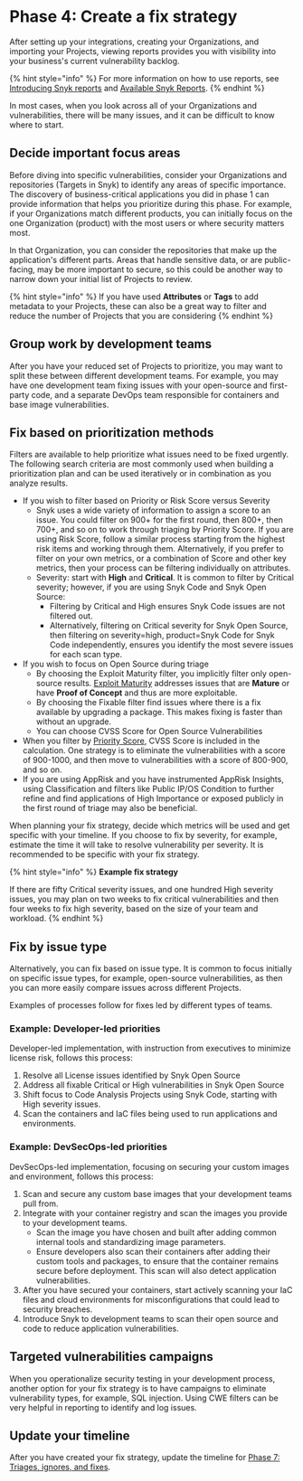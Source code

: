 # Phase 4: Create a fix strategy

After setting up your integrations, creating your Organizations, and importing your Projects, viewing reports provides you with visibility into your business's current vulnerability backlog.

{% hint style="info" %}
For more information on how to use reports, see [Introducing Snyk reports](../../manage-issues/reporting/getting-started-with-snyk-reports.md) and [Available Snyk Reports](../../manage-issues/reporting/available-snyk-reports.md).
{% endhint %}

In most cases, when you look across all of your Organizations and vulnerabilities, there will be many issues, and it can be difficult to know where to start.

## Decide important focus areas

Before diving into specific vulnerabilities, consider your Organizations and repositories (Targets in Snyk) to identify any areas of specific importance. The discovery of business-critical applications you did in phase 1 can provide information that helps you prioritize during this phase. For example, if your Organizations match different products, you can initially focus on the one Organization (product) with the most users or where security matters most.&#x20;

In that Organization, you can consider the repositories that make up the application's different parts. Areas that handle sensitive data, or are public-facing, may be more important to secure, so this could be another way to narrow down your initial list of Projects to review.

{% hint style="info" %}
If you have used **Attributes** or **Tags** to add metadata to your Projects, these can also be a great way to filter and reduce the number of Projects that you are considering
{% endhint %}

## Group work by development teams

After you have your reduced set of Projects to prioritize, you may want to split these between different development teams. For example, you may have one development team fixing issues with your open-source and first-party code, and a separate DevOps team responsible for containers and base image vulnerabilities.

## Fix based on prioritization methods

Filters are available to help prioritize what issues need to be fixed urgently. The following search criteria are most commonly used when building a prioritization plan and can be used iteratively or in combination as you analyze results.&#x20;

* If you wish to filter based on Priority or Risk Score versus Severity
  * Snyk uses a wide variety of information to assign a score to an issue. You could filter on 900+ for the first round, then 800+, then 700+, and so on to work through triaging by Priority Score. If you are using Risk Score, follow a similar process starting from the highest risk items and working through them. Alternatively, if you prefer to filter on your own metrics, or a combination of Score and other key metrics, then your process can be filtering individually on attributes.
  * Severity: start with **High** and **Critical**. It is common to filter by Critical severity; however, if you are using Snyk Code and Snyk Open Source:
    * Filtering by Critical and High ensures Snyk Code issues are not filtered out.
    * Alternatively, filtering on Critical severity for Snyk Open Source, then filtering on  severity=high, product=Snyk Code for Snyk Code independently, ensures you identify the most severe issues for each scan type.
* If you wish to focus on Open Source during triage
  * By choosing the Exploit Maturity filter, you implicitly filter only open-source results. [Exploit Maturity](https://snyk.io/blog/whats-so-wild-about-exploits-in-the-wild-and-how-can-we-prioritize-accordingly/) addresses issues that are **Mature** or have **Proof of Concept** and thus are more exploitable.&#x20;
  * By choosing the Fixable filter find issues where there is a fix available by upgrading a package. This makes fixing is faster than without an upgrade.  &#x20;
  * You can choose CVSS Score for Open Source Vulnerabilities
* When you filter by [Priority Score](../../scan-with-snyk/find-and-manage-priority-issues/priority-score.md), CVSS Score is included in the calculation. One strategy is to eliminate the vulnerabilities with a score of 900-1000, and then move to vulnerabilities with a score of 800-900, and so on.
* If you are using AppRisk and you have instrumented AppRisk Insights, using Classification and filters like  Public IP/OS Condition to further refine and find applications of High Importance or exposed publicly in the first round of triage may also be beneficial.

When planning your fix strategy, decide which metrics will be used and get specific with your timeline. If you choose to fix by severity, for example, estimate the time it will take to resolve vulnerability per severity. It is recommended to be specific with your fix strategy.&#x20;

{% hint style="info" %}
**Example fix strategy**

If there are fifty Critical severity issues, and one hundred High severity issues,  you may plan on two weeks to fix critical vulnerabilities and then four weeks to fix high severity, based on the size of your team and workload.&#x20;
{% endhint %}

## Fix by issue type

Alternatively, you can fix based on issue type. It is common to focus initially on specific issue types, for example, open-source vulnerabilities, as then you can more easily compare issues across different Projects.&#x20;

Examples of processes follow for fixes led by different types of teams.

### Example: Developer-led priorities

Developer-led implementation, with instruction from executives to minimize license risk, follows this process:

1. Resolve all License issues identified by Snyk Open Source
2. Address all fixable Critical or High vulnerabilities in Snyk Open Source
3. Shift focus to Code Analysis Projects using Snyk Code, starting with High severity issues.
4. Scan the containers and IaC files being used to run applications and environments.

### **Example: DevSecOps-led priorities**

DevSecOps-led implementation, focusing on securing your custom images and environment, follows this process:

1. Scan and secure any custom base images that your development teams pull from.
2. Integrate with your container registry and scan the images you provide to your development teams.
   * Scan the image you have chosen and built after adding common internal tools and standardizing image parameters.
   * Ensure developers also scan their containers after adding their custom tools and packages, to ensure that the container remains secure before deployment. This scan will also detect application vulnerabilities.
3. After you have secured your containers, start actively scanning your IaC files and cloud environments for misconfigurations that could lead to security breaches.
4. Introduce Snyk to development teams to scan their open source and code to reduce application vulnerabilities.

## Targeted vulnerabilities campaigns

When you operationalize security testing in your development process, another option for your fix strategy is to have campaigns to eliminate vulnerability types, for example, SQL injection. Using CWE filters can be very helpful in reporting to identify and log issues.

## Update your timeline

After you have created your fix strategy, update the timeline for [Phase 7: Triages, ignores, and fixes](phase-7-triages-ignores-and-fixes.md).
